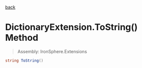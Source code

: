 ﻿

[back](/IronSphere.Extensions/types/DictionaryExtension)

# DictionaryExtension.ToString() Method

> Assembly: IronSphere.Extensions

```csharp
string ToString()
```



 